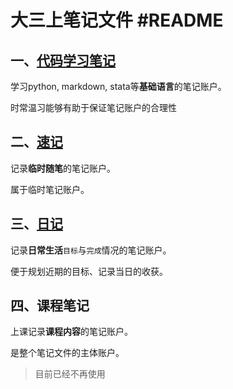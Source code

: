 # 大三上笔记文件 #README

## 一、[代码学习笔记](代码学习笔记/markdown.md)

学习python, markdown, stata等**基础语言**的笔记账户。

时常温习能够有助于保证笔记账户的合理性

## 二、[速记](速记/docs/本研实现.md)

记录**临时随笔**的笔记账户。

属于临时笔记账户。

## 三、[日记](日记/_8_month/week3.md)

记录**日常生活**`目标`与`完成`情况的笔记账户。

便于规划近期的目标、记录当日的收获。

## 四、课程笔记

上课记录**课程内容**的笔记账户。

是整个笔记文件的主体账户。

> 目前已经不再使用
